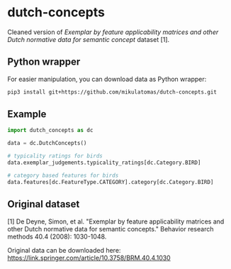 # dutch-concepts
Cleaned version of *Exemplar by feature applicability matrices and other Dutch normative data for semantic concept* dataset [1].

## Python wrapper
For easier manipulation, you can download data as Python wrapper:

```bash
pip3 install git+https://github.com/mikulatomas/dutch-concepts.git
```

## Example

```python
import dutch_concepts as dc

data = dc.DutchConcepts()

# typicality ratings for birds
data.exemplar_judgements.typicality_ratings[dc.Category.BIRD]

# category based features for birds
data.features[dc.FeatureType.CATEGORY].category[dc.Category.BIRD]
```

## Original dataset
[1] De Deyne, Simon, et al. "Exemplar by feature applicability matrices and other Dutch normative data for semantic concepts." Behavior research methods 40.4 (2008): 1030-1048.

Original data can be downloaded here: https://link.springer.com/article/10.3758/BRM.40.4.1030
